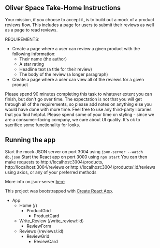 ## Oliver Space Take-Home Instructions

Your mission, if you choose to accept it, is to build out a mock of a product reviews flow.
This includes a page for users to submit their reviews as well as a page to read reviews.

REQUIREMENTS:

- Create a page where a user can review a given product with the following information:
  - Their name (the author)
  - A star rating
  - Headline text (a title for their review)
  - The body of the review (a longer paragraph)
- Create a page where a user can view all of the reviews for a given product

Please spend 90 minutes completing this task to whatever extent you can finish, but don't
go over time. The expectation is not that you will get through all of the requirements, so please add notes on anything else you would have done with more time. Feel free to use any third-party libraries that you find helpful. Please spend some of your time on styling - since we are a consumer-facing company, we care about UI quality. It's ok to sacrifice some functionality for looks.

## Running the app

Start the mock JSON server on port 3004 using `json-server --watch db.json`
Start the React app on port 3000 using `npm start`
You can then make requests to http://localhost:3004/products, http://localhost:3004/reviews or http://localhost:3004/products/:id/reviews using axios, or any of your preferred methods

More info on json-server [here](https://www.npmjs.com/package/json-server)

This project was bootstrapped with [Create React App](https://github.com/facebook/create-react-app).

- App
  - Home (/)
    - ProductGrid
      - ProductCard
  - Write_Review (/write_review/:id)
    - ReviewForm
  - Reviews (/reviews/:id)
    - ReviewGrid
      - ReviewCard
